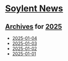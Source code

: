 # [Soylent News](../../README.md)

## [Archives](../index.md) for [2025](index.md)

* [2025-01-04](2025-01-04/index.md)
* [2025-01-03](2025-01-03/index.md)
* [2025-01-02](2025-01-02/index.md)
* [2025-01-01](2025-01-01/index.md)
